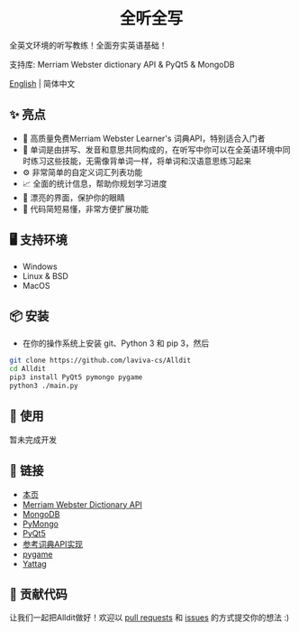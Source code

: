<h1 align="center">全听全写</h1>

全英文环境的听写教练！全面夯实英语基础！

支持库: Merriam Webster dictionary API &amp; PyQt5 & MongoDB

[English](./README.md) | 简体中文

## ✨ 亮点
- 📗 高质量免费Merriam Webster Learner's 词典API，特别适合入门者
- 🥪 单词是由拼写、发音和意思共同构成的，在听写中你可以在全英语环境中同时练习这些技能，无需像背单词一样，将单词和汉语意思练习起来
- ⚙️ 非常简单的自定义词汇列表功能
- 📈 全面的统计信息，帮助你规划学习进度
- 👀 漂亮的界面，保护你的眼睛
- 🔌 代码简短易懂，非常方便扩展功能

## 🖥 支持环境
- Windows
- Linux & BSD
- MacOS

## 📦 安装
- 在你的操作系统上安装 git、Python 3 和 pip 3，然后
```bash
git clone https://github.com/laviva-cs/Alldit
cd Alldit
pip3 install PyQt5 pymongo pygame
python3 ./main.py
```

## 🔨 使用
暂未完成开发

## 🔗 链接
- [本页](https://github.com/laviva-cs/Alldit)
- [Merriam Webster Dictionary API](https://www.dictionaryapi.com/)
- [MongoDB](https://www.mongodb.com/)
- [PyMongo](https://api.mongodb.com/python/current/)
- [PyQt5](http://pyqt.sourceforge.net/Docs/PyQt5/)
- [参考词典API实现](https://github.com/pfeyz/merriam-webster-api)
- [pygame](https://www.pygame.org)
- [Yattag](http://www.yattag.org/)

## 🤝 贡献代码
让我们一起把Alldit做好！欢迎以 [pull requests](https://github.com/laviva-cs/Alldit/pulls) 和 [issues](https://github.com/laviva-cs/Alldit/issues) 的方式提交你的想法 :)